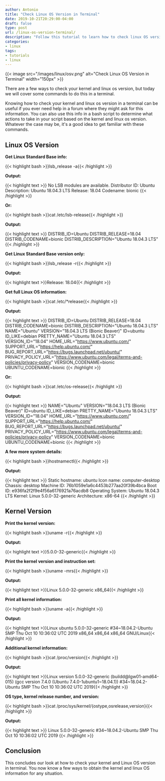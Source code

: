 ```yaml
---
author: Antonio
title: "Check Linux OS Version in Terminal"
date: 2019-10-21T20:29:00-04:00
draft: false
type: post
url: /linux-os-version-terminal/
description: "Follow this tutorial to learn how to check linux OS version in terminal. We will be going over a few ways to get your OS and kernel information from the command line."
categories:
- linux
tags:
- tutorials
- linux
---
```


{{< image src="/images/linux/osv.png" alt="Check Linux OS Version in Terminal" width="150px" >}}

There are a few ways to check your kernel and linux os version, but today we will cover some commands to do this in a terminal.

Knowing how to check your kernel and linux os version in a terminal can be useful if you ever need help in a forum where they might ask for this information. You can also use this info in a bash script to determine what actions to take in your script based on the kernel and linux os version. Whatever the case may be, it's a good idea to get familiar with these commands.

<!--more-->

## **Linux OS Version**

<!--adsense-->

**Get Linux Standard Base info:**

{{< highlight bash >}}lsb_release -a{{< /highlight >}}

**Output:**

{{< highlight text >}}
No LSB modules are available.
Distributor ID:	Ubuntu
Description:	Ubuntu 18.04.3 LTS
Release:	18.04
Codename:	bionic
{{< /highlight >}}

**Or:**

{{< highlight bash >}}cat /etc/lsb-release{{< /highlight >}}

**Output:**

{{< highlight text >}}
DISTRIB_ID=Ubuntu
DISTRIB_RELEASE=18.04
DISTRIB_CODENAME=bionic
DISTRIB_DESCRIPTION="Ubuntu 18.04.3 LTS"
{{< /highlight >}}

**Get Linux Standard Base version only:**

{{< highlight bash >}}lsb_release -r{{< /highlight >}}

**Output:**

{{< highlight text >}}Release:	18.04{{< /highlight >}}

**Get full Linux OS information:**

{{< highlight bash >}}cat /etc/*release{{< /highlight >}}

**Output:**

{{< highlight text >}}
DISTRIB_ID=Ubuntu
DISTRIB_RELEASE=18.04
DISTRIB_CODENAME=bionic
DISTRIB_DESCRIPTION="Ubuntu 18.04.3 LTS"
NAME="Ubuntu"
VERSION="18.04.3 LTS (Bionic Beaver)"
ID=ubuntu
ID_LIKE=debian
PRETTY_NAME="Ubuntu 18.04.3 LTS"
VERSION_ID="18.04"
HOME_URL="https://www.ubuntu.com/"
SUPPORT_URL="https://help.ubuntu.com/"
BUG_REPORT_URL="https://bugs.launchpad.net/ubuntu/"
PRIVACY_POLICY_URL="https://www.ubuntu.com/legal/terms-and-policies/privacy-policy"
VERSION_CODENAME=bionic
UBUNTU_CODENAME=bionic
{{< /highlight >}}

**Or:**

{{< highlight bash >}}cat /etc/os-release{{< /highlight >}}

**Output:**

{{< highlight text >}}
NAME="Ubuntu"
VERSION="18.04.3 LTS (Bionic Beaver)"
ID=ubuntu
ID_LIKE=debian
PRETTY_NAME="Ubuntu 18.04.3 LTS"
VERSION_ID="18.04"
HOME_URL="https://www.ubuntu.com/"
SUPPORT_URL="https://help.ubuntu.com/"
BUG_REPORT_URL="https://bugs.launchpad.net/ubuntu/"
PRIVACY_POLICY_URL="https://www.ubuntu.com/legal/terms-and-policies/privacy-policy"
VERSION_CODENAME=bionic
UBUNTU_CODENAME=bionic
{{< /highlight >}}

**A few more system details:**

{{< highlight bash >}}hostnamectl{{< /highlight >}}

**Output:**

{{< highlight text >}}
   Static hostname: ubuntu
         Icon name: computer-desktop
           Chassis: desktop
        Machine ID: 76b1059e1a6c4453b277aa20f39b4bca
           Boot ID: e936fa2f2f9e4f56a6176921a76acdb8
  Operating System: Ubuntu 18.04.3 LTS
            Kernel: Linux 5.0.0-32-generic
      Architecture: x86-64
{{< /highlight >}}

## **Kernel Version**

<!--adsense-->

**Print the kernel version:**

{{< highlight bash >}}uname -r{{< /highlight >}}

**Output:**

{{< highlight text >}}5.0.0-32-generic{{< /highlight >}}

**Print the kernel version and instruction set:**

{{< highlight bash >}}uname -mrs{{< /highlight >}}

**Output:**

{{< highlight text >}}Linux 5.0.0-32-generic x86_64{{< /highlight >}}

**Print all kernel information:**

{{< highlight bash >}}uname -a{{< /highlight >}}

**Output:**

{{< highlight text >}}Linux ubuntu 5.0.0-32-generic #34~18.04.2-Ubuntu SMP Thu Oct 10 10:36:02 UTC 2019 x86_64 x86_64 x86_64 GNU/Linux{{< /highlight >}}

**Additional kernel information:**

{{< highlight bash >}}cat /proc/version{{< /highlight >}}

**Output:**

{{< highlight text >}}Linux version 5.0.0-32-generic (buildd@lgw01-amd64-015) (gcc version 7.4.0 (Ubuntu 7.4.0-1ubuntu1~18.04.1)) #34~18.04.2-Ubuntu SMP Thu Oct 10 10:36:02 UTC 2019{{< /highlight >}}

**OS type, kernel release number, and version:**

{{< highlight bash >}}cat /proc/sys/kernel/{ostype,osrelease,version}{{< /highlight >}}

**Output:**

{{< highlight text >}}
Linux
5.0.0-32-generic
#34~18.04.2-Ubuntu SMP Thu Oct 10 10:36:02 UTC 2019
{{< /highlight >}}

## **Conclusion**

This concludes our look at how to check your kernel and Linux OS version in terminal. You now know a few ways to obtain the kernel and linux OS information for any situation.

